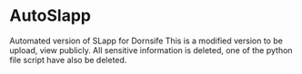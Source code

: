 # AutoSlapp
Automated version of SLapp for Dornsife
This is a modified version to be upload, view publicly. All sensitive information is deleted, one of the python file script have also be deleted.
